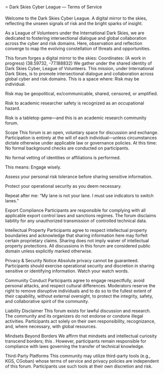 ⭐ Dark Skies Cyber League — Terms of Service

Welcome to the Dark Skies Cyber League.
A digital mirror to the skies, reflecting the unseen signals of risk and the bright sparks of insight.

As a League of Volunteers under the International Dark Skies, we are dedicated to fostering intersectional dialogue and global collaboration across the cyber and risk domains. Here, observation and reflection converge to map the evolving constellation of threats and opportunities.

This forum forges a digital mirror to the skies:
Coordinates: (A work in progress) 
(38.59732, -77.188832)
We gather under the shared identity of Dark Skies Cyber, League of Volunteers.
This mission, under International Dark Skies, is to promote intersectional dialogue and collaboration across global cyber and risk domains. This is a space where:
Risk may be individual.


Risk may be geopolitical, ex/communicable, shared, censored, or amplified.


Risk to academic researcher safety is recognized as an occupational hazard.


Risk is a tabletop game—and this is an academic research community forum.



Scope
This forum is an open, voluntary space for discussion and exchange. Participation is entirely at the will of each individual—unless circumstances dictate otherwise under applicable law or governance policies.
At this time:
No formal background checks are conducted on participants.


No formal vetting of identities or affiliations is performed.


This means:
Engage wisely.


Assess your personal risk tolerance before sharing sensitive information.


Protect your operational security as you deem necessary.


Repeat after me: “My lane is not your lane. I must use indicators to switch lanes.”



Export Compliance
Participants are responsible for complying with all applicable export control laws and sanctions regimes. The forum disclaims liability for any unauthorized transmission of controlled technical data.

Intellectual Property
Participants agree to respect intellectual property boundaries and acknowledge that sharing information here may forfeit certain proprietary claims. Sharing does not imply waiver of intellectual property protections. All discussions in this forum are considered public domain unless explicitly marked otherwise.

Privacy & Security Notice
Absolute privacy cannot be guaranteed. Participants should exercise operational security and discretion in sharing sensitive or identifying information. Watch your watch words.

Community Conduct
Participants agree to engage respectfully, avoid personal attacks, and respect cultural differences. Moderators reserve the right to remove disruptive individuals and to do so to the fullest extent of their capability, without external oversight, to protect the integrity, safety, and collaborative spirit of the community.

Liability Disclaimer
This forum exists for lawful discussion and research. The community and its organizers do not endorse or condone illegal activities. Participants act solely on their own responsibility, recognizance, and, where necessary, with global resources.

Mindsets Beyond Borders
We affirm that mindsets and intellectual curiosity transcend borders; this . However, participants remain responsible for compliance with laws governing the transfer of technical knowledge.

Third-Party Platforms
This community may utilize third-party tools (e.g., KGS, CGoban) whose terms of service and privacy policies are independent of this forum. Participants use such tools at their own discretion and risk.
